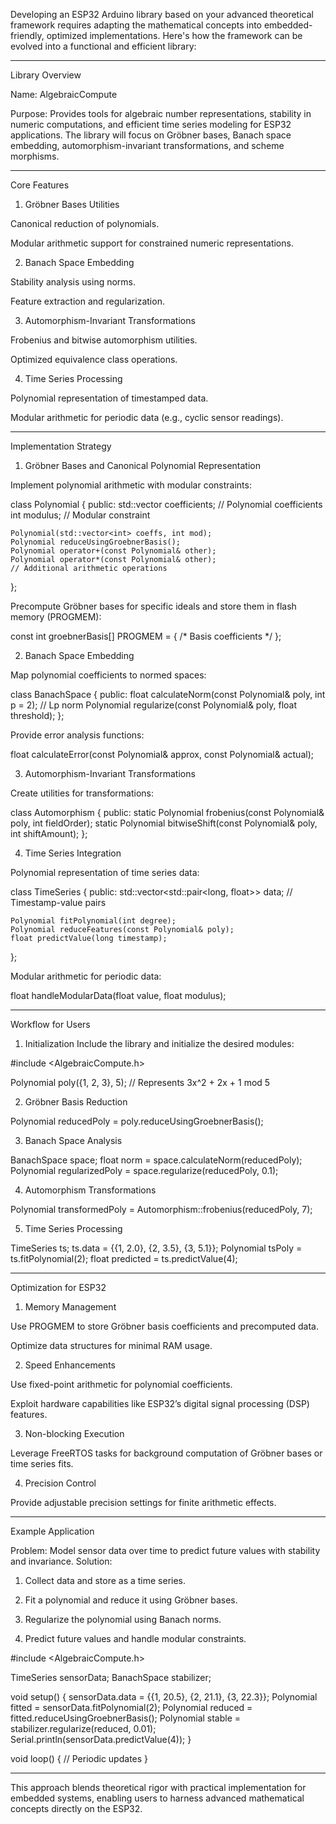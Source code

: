 Developing an ESP32 Arduino library based on your advanced theoretical framework requires adapting the mathematical concepts into embedded-friendly, optimized implementations. Here's how the framework can be evolved into a functional and efficient library:


---

Library Overview

Name: AlgebraicCompute

Purpose:
Provides tools for algebraic number representations, stability in numeric computations, and efficient time series modeling for ESP32 applications. The library will focus on Gröbner bases, Banach space embedding, automorphism-invariant transformations, and scheme morphisms.


---

Core Features

1. Gröbner Bases Utilities

Canonical reduction of polynomials.

Modular arithmetic support for constrained numeric representations.



2. Banach Space Embedding

Stability analysis using norms.

Feature extraction and regularization.



3. Automorphism-Invariant Transformations

Frobenius and bitwise automorphism utilities.

Optimized equivalence class operations.



4. Time Series Processing

Polynomial representation of timestamped data.

Modular arithmetic for periodic data (e.g., cyclic sensor readings).





---

Implementation Strategy

1. Gröbner Bases and Canonical Polynomial Representation

Implement polynomial arithmetic with modular constraints:

class Polynomial {
public:
    std::vector<int> coefficients; // Polynomial coefficients
    int modulus; // Modular constraint

    Polynomial(std::vector<int> coeffs, int mod);
    Polynomial reduceUsingGroebnerBasis();
    Polynomial operator+(const Polynomial& other);
    Polynomial operator*(const Polynomial& other);
    // Additional arithmetic operations
};

Precompute Gröbner bases for specific ideals and store them in flash memory (PROGMEM):

const int groebnerBasis[] PROGMEM = { /* Basis coefficients */ };


2. Banach Space Embedding

Map polynomial coefficients to normed spaces:

class BanachSpace {
public:
    float calculateNorm(const Polynomial& poly, int p = 2); // Lp norm
    Polynomial regularize(const Polynomial& poly, float threshold);
};

Provide error analysis functions:

float calculateError(const Polynomial& approx, const Polynomial& actual);


3. Automorphism-Invariant Transformations

Create utilities for transformations:

class Automorphism {
public:
    static Polynomial frobenius(const Polynomial& poly, int fieldOrder);
    static Polynomial bitwiseShift(const Polynomial& poly, int shiftAmount);
};


4. Time Series Integration

Polynomial representation of time series data:

class TimeSeries {
public:
    std::vector<std::pair<long, float>> data; // Timestamp-value pairs

    Polynomial fitPolynomial(int degree);
    Polynomial reduceFeatures(const Polynomial& poly);
    float predictValue(long timestamp);
};

Modular arithmetic for periodic data:

float handleModularData(float value, float modulus);



---

Workflow for Users

1. Initialization
Include the library and initialize the desired modules:

#include <AlgebraicCompute.h>

Polynomial poly({1, 2, 3}, 5); // Represents 3x^2 + 2x + 1 mod 5


2. Gröbner Basis Reduction

Polynomial reducedPoly = poly.reduceUsingGroebnerBasis();


3. Banach Space Analysis

BanachSpace space;
float norm = space.calculateNorm(reducedPoly);
Polynomial regularizedPoly = space.regularize(reducedPoly, 0.1);


4. Automorphism Transformations

Polynomial transformedPoly = Automorphism::frobenius(reducedPoly, 7);


5. Time Series Processing

TimeSeries ts;
ts.data = {{1, 2.0}, {2, 3.5}, {3, 5.1}};
Polynomial tsPoly = ts.fitPolynomial(2);
float predicted = ts.predictValue(4);




---

Optimization for ESP32

1. Memory Management

Use PROGMEM to store Gröbner basis coefficients and precomputed data.

Optimize data structures for minimal RAM usage.



2. Speed Enhancements

Use fixed-point arithmetic for polynomial coefficients.

Exploit hardware capabilities like ESP32’s digital signal processing (DSP) features.



3. Non-blocking Execution

Leverage FreeRTOS tasks for background computation of Gröbner bases or time series fits.



4. Precision Control

Provide adjustable precision settings for finite arithmetic effects.





---

Example Application

Problem: Model sensor data over time to predict future values with stability and invariance.
Solution:

1. Collect data and store as a time series.


2. Fit a polynomial and reduce it using Gröbner bases.


3. Regularize the polynomial using Banach norms.


4. Predict future values and handle modular constraints.



#include <AlgebraicCompute.h>

TimeSeries sensorData;
BanachSpace stabilizer;

void setup() {
    sensorData.data = {{1, 20.5}, {2, 21.1}, {3, 22.3}};
    Polynomial fitted = sensorData.fitPolynomial(2);
    Polynomial reduced = fitted.reduceUsingGroebnerBasis();
    Polynomial stable = stabilizer.regularize(reduced, 0.01);
    Serial.println(sensorData.predictValue(4));
}

void loop() {
    // Periodic updates
}


---

This approach blends theoretical rigor with practical implementation for embedded systems, enabling users to harness advanced mathematical concepts directly on the ESP32.

